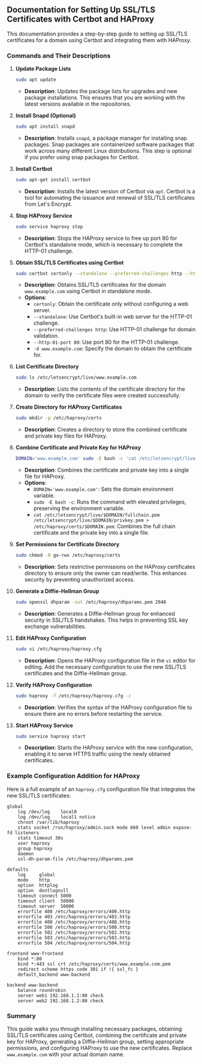 ## Documentation for Setting Up SSL/TLS Certificates with Certbot and HAProxy

This documentation provides a step-by-step guide to setting up SSL/TLS certificates for a domain using Certbot and integrating them with HAProxy.

### Commands and Their Descriptions

1. **Update Package Lists**
    ```sh
    sudo apt update
    ```
    - **Description**: Updates the package lists for upgrades and new package installations. This ensures that you are working with the latest versions available in the repositories.

2. **Install Snapd (Optional)**
    ```sh
    sudo apt install snapd
    ```
    - **Description**: Installs `snapd`, a package manager for installing snap packages. Snap packages are containerized software packages that work across many different Linux distributions. This step is optional if you prefer using snap packages for Certbot.

3. **Install Certbot**
    ```sh
    sudo apt-get install certbot
    ```
    - **Description**: Installs the latest version of Certbot via `apt`. Certbot is a tool for automating the issuance and renewal of SSL/TLS certificates from Let's Encrypt.

4. **Stop HAProxy Service**
    ```sh
    sudo service haproxy stop
    ```
    - **Description**: Stops the HAProxy service to free up port 80 for Certbot's standalone mode, which is necessary to complete the HTTP-01 challenge.

5. **Obtain SSL/TLS Certificates using Certbot**
    ```sh
    sudo certbot certonly --standalone --preferred-challenges http --http-01-port 80 -d www.example.com
    ```
    - **Description**: Obtains SSL/TLS certificates for the domain `www.example.com` using Certbot in standalone mode.
    - **Options**:
        - `certonly`: Obtain the certificate only without configuring a web server.
        - `--standalone`: Use Certbot's built-in web server for the HTTP-01 challenge.
        - `--preferred-challenges http`: Use HTTP-01 challenge for domain validation.
        - `--http-01-port 80`: Use port 80 for the HTTP-01 challenge.
        - `-d www.example.com`: Specify the domain to obtain the certificate for.

6. **List Certificate Directory**
    ```sh
    sudo ls /etc/letsencrypt/live/www.example.com
    ```
    - **Description**: Lists the contents of the certificate directory for the domain to verify the certificate files were created successfully.

7. **Create Directory for HAProxy Certificates**
    ```sh
    sudo mkdir -p /etc/haproxy/certs
    ```
    - **Description**: Creates a directory to store the combined certificate and private key files for HAProxy.

8. **Combine Certificate and Private Key for HAProxy**
    ```sh
    DOMAIN='www.example.com' sudo -E bash -c 'cat /etc/letsencrypt/live/$DOMAIN/fullchain.pem /etc/letsencrypt/live/$DOMAIN/privkey.pem > /etc/haproxy/certs/$DOMAIN.pem'
    ```
    - **Description**: Combines the certificate and private key into a single file for HAProxy.
    - **Options**:
        - `DOMAIN='www.example.com'`: Sets the domain environment variable.
        - `sudo -E bash -c`: Runs the command with elevated privileges, preserving the environment variable.
        - `cat /etc/letsencrypt/live/$DOMAIN/fullchain.pem /etc/letsencrypt/live/$DOMAIN/privkey.pem > /etc/haproxy/certs/$DOMAIN.pem`: Combines the full chain certificate and the private key into a single file.

9. **Set Permissions for Certificate Directory**
    ```sh
    sudo chmod -R go-rwx /etc/haproxy/certs
    ```
    - **Description**: Sets restrictive permissions on the HAProxy certificates directory to ensure only the owner can read/write. This enhances security by preventing unauthorized access.

10. **Generate a Diffie-Hellman Group**
    ```sh
    sudo openssl dhparam -out /etc/haproxy/dhparams.pem 2048
    ```
    - **Description**: Generates a Diffie-Hellman group for enhanced security in SSL/TLS handshakes. This helps in preventing SSL key exchange vulnerabilities.

11. **Edit HAProxy Configuration**
    ```sh
    sudo vi /etc/haproxy/haproxy.cfg
    ```
    - **Description**: Opens the HAProxy configuration file in the `vi` editor for editing. Add the necessary configuration to use the new SSL/TLS certificates and the Diffie-Hellman group.

12. **Verify HAProxy Configuration**
    ```sh
    sudo haproxy -f /etc/haproxy/haproxy.cfg -c
    ```
    - **Description**: Verifies the syntax of the HAProxy configuration file to ensure there are no errors before restarting the service.

13. **Start HAProxy Service**
    ```sh
    sudo service haproxy start
    ```
    - **Description**: Starts the HAProxy service with the new configuration, enabling it to serve HTTPS traffic using the newly obtained certificates.

### Example Configuration Addition for HAProxy

Here is a full example of an `haproxy.cfg` configuration file that integrates the new SSL/TLS certificates:

```haproxy
global
    log /dev/log    local0
    log /dev/log    local1 notice
    chroot /var/lib/haproxy
    stats socket /run/haproxy/admin.sock mode 660 level admin expose-fd listeners
    stats timeout 30s
    user haproxy
    group haproxy
    daemon
    ssl-dh-param-file /etc/haproxy/dhparams.pem

defaults
    log     global
    mode    http
    option  httplog
    option  dontlognull
    timeout connect 5000
    timeout client  50000
    timeout server  50000
    errorfile 400 /etc/haproxy/errors/400.http
    errorfile 403 /etc/haproxy/errors/403.http
    errorfile 408 /etc/haproxy/errors/408.http
    errorfile 500 /etc/haproxy/errors/500.http
    errorfile 502 /etc/haproxy/errors/502.http
    errorfile 503 /etc/haproxy/errors/503.http
    errorfile 504 /etc/haproxy/errors/504.http

frontend www-frontend
    bind *:80
    bind *:443 ssl crt /etc/haproxy/certs/www.example.com.pem
    redirect scheme https code 301 if !{ ssl_fc }
    default_backend www-backend

backend www-backend
    balance roundrobin
    server web1 192.168.1.1:80 check
    server web2 192.168.1.2:80 check
```

### Summary

This guide walks you through installing necessary packages, obtaining SSL/TLS certificates using Certbot, combining the certificate and private key for HAProxy, generating a Diffie-Hellman group, setting appropriate permissions,
and configuring HAProxy to use the new certificates.
Replace `www.example.com` with your actual domain name.
